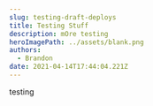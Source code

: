 ```yaml
---
slug: testing-draft-deploys
title: Testing Stuff
description: mOre testing
heroImagePath: ../assets/blank.png
authors:
  - Brandon
date: 2021-04-14T17:44:04.221Z
---
```

testing